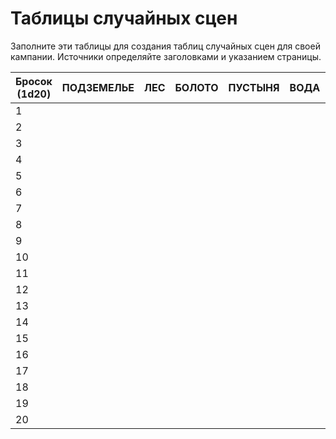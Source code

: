 # Таблицы случайных сцен

Заполните эти таблицы для создания таблиц случайных сцен для своей кампании. Источники определяйте
заголовками и указанием страницы.

|Бросок (1d20)  |ПОДЗЕМЕЛЬЕ |ЛЕС    |БОЛОТО |ПУСТЫНЯ    |ВОДА   |ГОРОД  |ГОРЫ   |ХОЛМЫ  |РАВНИНЫ    |ТУНДРА |ВОЗДУХ |ПУСТОШИ    |
|---------------|-----------|-------|-------|-----------|-------|-------|-------|-------|-----------|-------|-------|-----------|
|1              |           |
|2              |           |
|3              |           |
|4              |           |
|5              |           |
|6              |           |
|7              |           |
|8              |           |
|9              |           |
|10             |           |
|11             |           |
|12             |           |
|13             |           |
|14             |           |
|15             |           |
|16             |           |
|17             |           |
|18             |           |
|19             |           |
|20             |           |
